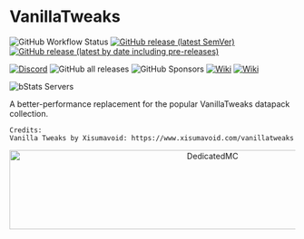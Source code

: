 # VanillaTweaks

![GitHub Workflow Status](https://img.shields.io/github/workflow/status/MC-Machinations/VanillaTweaks/ci?style=for-the-badge)
[![GitHub release (latest SemVer)](https://img.shields.io/github/v/release/MC-Machinations/VanillaTweaks?color=8f52bf&sort=semver&style=for-the-badge)](https://github.com/MC-Machinations/VanillaTweaks/releases)
[![GitHub release (latest by date including pre-releases)](https://img.shields.io/github/v/release/MC-Machinations/VanillaTweaks?color=8c07f5&include_prereleases&label=beta&style=for-the-badge)](https://github.com/MC-Machinations/VanillaTweaks/releases)

[![Discord](https://img.shields.io/discord/723709494345072701?color=%235865F2&logo=discord&style=for-the-badge)](https://discord.gg/Np6Pcb78rr)
![GitHub all releases](https://img.shields.io/github/downloads/MC-Machinations/VanillaTweaks/total?color=orange&style=for-the-badge)
![GitHub Sponsors](https://img.shields.io/github/sponsors/Machine-Maker?color=bf5252&style=for-the-badge&logo=githubsponsors)
[![Wiki](https://img.shields.io/badge/wiki-v0.1.x-962727?logo=gitbook&style=for-the-badge)](https://vanillatweaks.machinemaker.me/v/v0.1.x/)
[![Wiki](https://img.shields.io/badge/wiki-v0.2.x-c73636?logo=gitbook&style=for-the-badge)](https://vanillatweaks.machinemaker.me/)

![bStats Servers](https://img.shields.io/bstats/servers/8141?color=f5e407&style=for-the-badge)

A better-performance replacement for the popular VanillaTweaks datapack collection.

```
Credits:
Vanilla Tweaks by Xisumavoid: https://www.xisumavoid.com/vanillatweaks
```

<p align="center">
    <a href="https://dedicatedmc.io/minecraft"><img width="700" height="140" src="https://cdn.discordapp.com/attachments/479699795431129088/893386694978580480/Spigot_Banner_VanillaTweaks_small.png" alt="DedicatedMC"></a>
</p>
